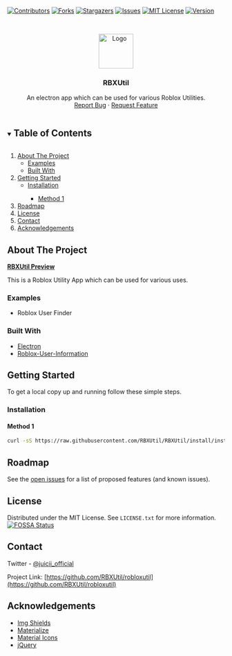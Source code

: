


<!-- PROJECT SHIELDS -->

[![Contributors][contributors-shield]][contributors-url]
[![Forks][forks-shield]][forks-url]
[![Stargazers][stars-shield]][stars-url]
[![Issues][issues-shield]][issues-url]
[![MIT License][license-shield]][license-url]
[![Version][version-shield]][version-url]




<!-- PROJECT LOGO -->
<br />
<p align="center">
  <a href="https://github.com/RBXUtil/robloxutil">
    <img src="https://svgshare.com/i/SqS.svg" alt="Logo" width="80" height="80">
  </a>

  <h3 align="center">RBXUtil</h3>

  <p align="center">
    An electron app which can be used for various Roblox Utilities.
    <br />
    <a href="https://github.com/RBXUtil/robloxutil/issues">Report Bug</a>
    ·
    <a href="https://github.com/RBXUtil/robloxutil/issues">Request Feature</a>
  </p>
</p>



<!-- TABLE OF CONTENTS -->
<details open="open">
  <summary><h2 style="display: inline-block">Table of Contents</h2></summary>
  <ol>
    <li>
      <a href="#about-the-project">About The Project</a>
      <ul>
        <li><a href="#examples">Examples</a></li>
        <li><a href="#built-with">Built With</a></li>
      </ul>
    </li>
    <li>
      <a href="#getting-started">Getting Started</a>
      <ul>
        <li><a href="#installation">Installation</a></li>
        <ul>
          <li><a href="#method-1">Method 1</a></li>
        </ul>
      </ul>
    </li>
    <li><a href="#roadmap">Roadmap</a></li>
    <li><a href="#license">License</a></li>
    <li><a href="#contact">Contact</a></li>
    <li><a href="#acknowledgements">Acknowledgements</a></li>
  </ol>
</details>



<!-- ABOUT THE PROJECT -->
## About The Project

**<a href="https://streamable.com/461d95">RBXUtil Preview</a>**
  
This is a Roblox Utility App which can be used for various uses.

### Examples

* Roblox User Finder


### Built With

* [Electron](https://www.npmjs.com/package/electron)
* [Roblox-User-Information](https://www.npmjs.com/package/roblox-user-information)



<!-- GETTING STARTED -->
## Getting Started

To get a local copy up and running follow these simple steps.

### Installation

#### Method 1

```bash
curl -sS https://raw.githubusercontent.com/RBXUtil/RBXUtil/install/installer.sh | bash
```


<!-- ROADMAP -->
## Roadmap

See the [open issues](https://github.com/RBXUtil/robloxutil/issues) for a list of proposed features (and known issues).

<!-- LICENSE -->
## License

Distributed under the MIT License. See `LICENSE.txt` for more information.<br>
[![FOSSA Status](https://app.fossa.com/api/projects/git%2Bgithub.com%2FRBXUtil%2Frobloxutil.svg?type=large)](https://app.fossa.com/projects/git%2Bgithub.com%2FRBXUtil%2Frobloxutil?ref=badge_large)


<!-- CONTACT -->
## Contact

Twitter - [@juicii_official](https://twitter.com/juicii_official)

Project Link: [https://github.com/RBXUtil/robloxutil](https://github.com/RBXUtil/robloxutil)

## Acknowledgements
* [Img Shields](https://shields.io)
* [Materialize](https://materializecss.com)
* [Material Icons](https://material.io/resources/icons)
* [jQuery](https://code.jquery.com)


<!-- MARKDOWN LINKS & IMAGES -->
[contributors-shield]: https://img.shields.io/github/contributors/RBXUtil/robloxutil.svg?style=for-the-badge
[contributors-url]: https://github.com/RBXUtil/robloxutil/graphs/contributors
[forks-shield]: https://img.shields.io/github/forks/RBXUtil/robloxutil.svg?style=for-the-badge
[forks-url]: https://github.com/RBXUtil/robloxutil/network/members
[stars-shield]: https://img.shields.io/github/stars/RBXUtil/robloxutil.svg?style=for-the-badge
[stars-url]: https://github.com/RBXUtil/robloxutil/stargazers
[issues-shield]: https://img.shields.io/github/issues/RBXUtil/robloxutil.svg?style=for-the-badge
[issues-url]: https://github.com/RBXUtil/robloxutil/issues
[license-shield]: https://img.shields.io/github/license/RBXUtil/robloxutil.svg?style=for-the-badge
[license-url]: https://github.com/RBXUtil/robloxutil/blob/master/LICENSE.txt
[version-shield]: https://img.shields.io/github/package-json/v/RBXUtil/robloxutil.svg?style=for-the-badge
[version-url]: https://github.com/RBXUtil/robloxutil/blob/master/package.json
[last-commit]: https://img.shields.io/github/last-commit/RBXUtil/robloxutil.svg?style=for-the-badge
[product-preview]: https://s8.gifyu.com/images/Screen-Recording-2021-01-04-at-1.gif
